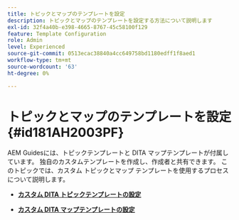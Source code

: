 ```yaml
---
title: トピックとマップのテンプレートを設定
description: トピックとマップのテンプレートを設定する方法について説明します
exl-id: 32f4a40b-e398-4665-8767-45c58100f129
feature: Template Configuration
role: Admin
level: Experienced
source-git-commit: 0513ecac38840a4cc649758bd1180edff1f8aed1
workflow-type: tm+mt
source-wordcount: '63'
ht-degree: 0%

---
```


# トピックとマップのテンプレートを設定 {#id181AH2003PF}

AEM Guidesには、トピックテンプレートと DITA マップテンプレートが付属しています。 独自のカスタムテンプレートを作成し、作成者と共有できます。 このトピックでは、カスタム トピックとマップ テンプレートを使用するプロセスについて説明します。

- **[カスタム DITA トピックテンプレートの設定](conf-template-tags-custom-dita-topic-template.md)**

- **[カスタム DITA マップテンプレートの設定](conf-template-tags-custom-dita-map-templates.md)**
